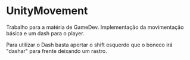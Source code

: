 # UnityMovement
Trabalho para a matéria de GameDev. Implementação da movimentação básica e um dash para o player.

Para utilizar o Dash basta apertar o shift esquerdo que o boneco irá "dashar" para frente deixando um rastro.
